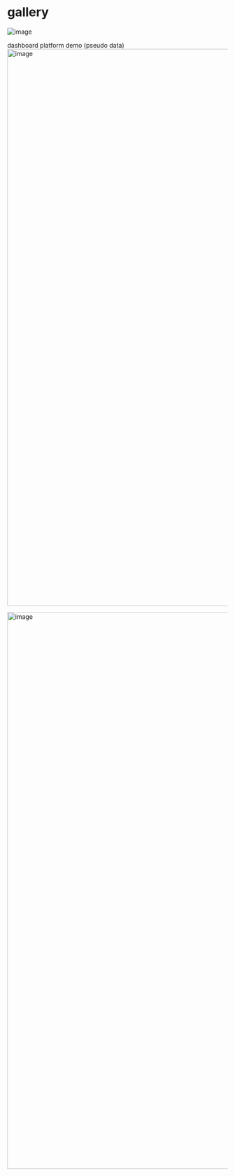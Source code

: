# gallery


![image](https://github.com/user-attachments/assets/451a7bba-5ff2-476c-9df1-e598603db6f7)


dashboard platform demo (pseudo data)
<img width="1270" alt="image" src="https://github.com/user-attachments/assets/52deafa3-5a17-495f-8afe-f8e09bd215bb" />


<img width="1270" alt="image" src="https://github.com/user-attachments/assets/eb8e907a-c358-4d32-b142-51d3d01bd820" />



